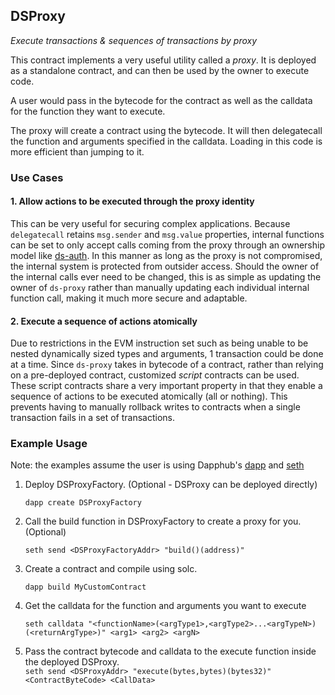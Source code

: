 <h2>DSProxy
  <small class="text-muted">
    <a href="https://github.com/dapphub/ds-proxy"><span class="fa fa-github"></span></a>
  </small>
</h2>

_Execute transactions & sequences of transactions by proxy_

This contract implements a very useful utility called a _proxy_. It is deployed 
as a standalone contract, and can then be used by the owner to execute code.

A user would pass in the bytecode for the contract as well as the calldata for 
the function they want to execute.

The proxy will create a contract using the bytecode. It will then delegatecall 
the function and arguments specified in the calldata. Loading in this code is 
more efficient than jumping to it.

### Use Cases

#### 1. Allow actions to be executed through the proxy identity

This can be very useful for securing complex applications. Because `delegatecall` 
retains `msg.sender` and `msg.value` properties, internal functions can be set 
to only accept calls coming from the proxy through an ownership model like 
[ds-auth](https://dapp.tools/dappsys/ds-auth.html). In this manner as long as 
the proxy is not compromised, the internal system is protected from outsider 
access. Should the owner of the internal calls ever need to be changed, this is 
as simple as updating the owner of `ds-proxy` rather than manually updating each 
individual internal function call, making it much more secure and adaptable.

#### 2. Execute a sequence of actions atomically

Due to restrictions in the EVM instruction set such as being unable to be nested 
dynamically sized types and arguments, 1 transaction could be done at a time. 
Since `ds-proxy` takes in bytecode of a contract, rather than relying on a 
pre-deployed contract, customized _script_ contracts can be used. These script 
contracts share a very important property in that they enable a sequence of 
actions to be executed atomically (all or nothing). This prevents having to 
manually rollback writes to contracts when a single transaction fails in a set 
of transactions.

### Example Usage

Note: the examples assume the user is using Dapphub's [dapp](https://dapp.tools/dapp/) 
and [seth](https://dapp.tools/seth/) 

1. Deploy DSProxyFactory. (Optional - DSProxy can be deployed directly)    

   `dapp create DSProxyFactory`     

2. Call the build function in DSProxyFactory to create a proxy for you. (Optional)    

   `seth send <DSProxyFactoryAddr> "build()(address)"`    

3. Create a contract and compile using solc.    

   `dapp build MyCustomContract`    

3. Get the calldata for the function and arguments you want to execute     

   `seth calldata "<functionName>(<argType1>,<argType2>...<argTypeN>)(<returnArgType>)" <arg1> <arg2> <argN>`

4. Pass the contract bytecode and calldata to the execute function inside the deployed DSProxy.    
   `seth send <DSProxyAddr> "execute(bytes,bytes)(bytes32)" <ContractByteCode> <CallData>`
